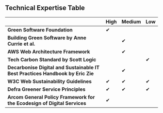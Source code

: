 ## Technical Expertise Table

|                                  | High|Medium |Low|
|----------------------------------|-------------------------------|---------------------------------|---------------------------------------|
|**Green Software Foundation** | ✔ |  |  | 
|**Building Green Software by Anne Currie et al.**|  | ✔ |  |
|**AWS Web Architecture Framework**|  | ✔ |  |
|**Tech Carbon Standard by Scott Logic**|  |  | ✔ |
|**Decarbonise Digital and Sustainable IT Best Practices Handbook by Eric Zie**| | ✔| |
|**W3C Web Sustainability Guidelines**| ✔ | ✔ | ✔ |
|**Defra Greener Service Principles**|✔| ✔ | ✔ |
|**Arcom General Policy Framework for the Ecodesign of Digital Services**| ✔ |  |  |
